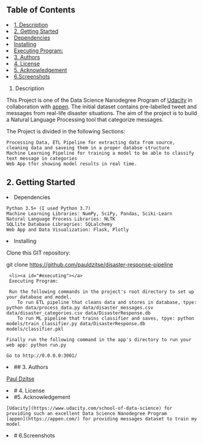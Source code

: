## Table of Contents
<li><a href="#intro">1. Description
<li><a href="#getting started">2. Getting Started
        <li><a href="#dependencies">Dependencies
        <li><a href="#installing">Installing
        <li><a href="#executing">Executing Program:
 <li><a href="#authors">3. Authors
 <li><a href="#License">4. License
 <li><a href="#acknowledgement">5. Acknowledgement
 <li><a href="#screenshots">6.Screenshots


 <a id='intro'></a>
  1. Description

This Project is one of the Data Science Nanodegree Program of [Udacity](https://www.udacity.com/school-of-data-science) in collaboration with  [appen](https://appen.com/). The initial dataset contains pre-labelled tweet and messages from real-life disaster situations. The aim of the project is to build a Natural Language Processing tool that categorize messages.

The Project is divided in the following Sections:

    Processing Data, ETL Pipeline for extracting data from source, cleaning data and saveing them in a proper databse structure
    Machine Learning Pipeline for training a model to be able to classify text message in categories
    Web App tfor showing model results in real time.
      
<a id="#getting started"></a>
## 2. Getting Started


  <li><a id="#dependencies"></a>
    Dependencies

    Python 3.5+ (I used Python 3.7)
    Machine Learning Libraries: NumPy, SciPy, Pandas, Sciki-Learn
    Natural Language Process Libraries: NLTK
    SQLlite Database Libraqries: SQLalchemy
    Web App and Data Visualization: Flask, Plotly

   <li><a id="#installing"></a>
    Installing

Clone this GIT repository:

git clone https://github.com/pauldzitse/disaster-response-pipeline

     <li><a id="#executing"></a>
     Executing Program:

     Run the following commands in the project's root directory to set up your database and model.
        To run ETL pipeline that cleans data and stores in database, tpye: python data/process_data.py data/disaster_messages.csv data/disaster_categories.csv data/DisasterResponse.db
        To run ML pipeline that trains classifier and saves, tpye: python models/train_classifier.py data/DisasterResponse.db models/classifier.pkl

    Finally run the following command in the app's directory to run your web app: python run.py

    Go to http://0.0.0.0:3001/

<li><a id="#authors"></a>
## 3. Authors

[Paul Dzitse](https://github.com/pauldzitse)
        
  
<li><a id="#License"></a>
# 4. License
   
<li><a id="#acknowledgement"></a>
#5. Acknowledgement
    
    [Udacity](https://www.udacity.com/school-of-data-science) for providing such an excellent Data Science Nanodegree Program
    [appen](https://appen.com/) for providing messages dataset to train my model
    
    
<li><a href="#screenshots"></a>
# 6.Screenshots
    
    

    
    
